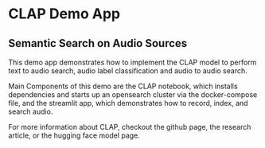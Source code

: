 # CLAP Demo App
## Semantic Search on Audio Sources
This demo app demonstrates how to implement the CLAP model to perform text to audio search, audio label classification and audio to audio search.

Main Components of this demo are the CLAP notebook, which installs dependencies and starts up an opensearch cluster via the docker-compose file, and the streamlit app, which demonstrates how to record, index, and search audio.


For more information about CLAP, checkout the github page, the research article, or the hugging face model page.
